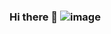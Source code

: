 ### Hi there 👋    ![image](https://github.com/gamzeyoldas/gamzeyoldas/assets/168271435/45974335-2caf-4044-a7ef-847053919050)


<!--
**gamzeyoldas/gamzeyoldas** is a ✨ _special_ ✨ repository because its `README.md` (this file) appears on your GitHub profile.

Here are some ideas to get you started:

- 🔭 I’m currently working on ...
- 🌱 I’m currently learning ...
- 👯 I’m looking to collaborate on ...
- 🤔 I’m looking for help with ...
- 💬 Ask me about ...
- 📫 How to reach me: ...
- 😄 Pronouns: ...
- ⚡ Fun fact: ...
-->
